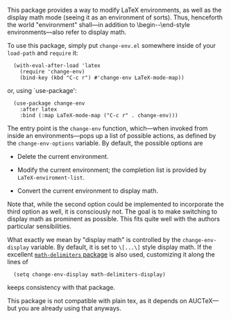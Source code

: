 This package provides a way to modify LaTeX environments, as well as the
display math mode (seeing it as an environment of sorts).  Thus,
henceforth the world "environment" shall—in addition to
\begin--\end-style environments—also refer to display math.

To use this package, simply put `change-env.el` somewhere inside of your
`load-path` and `require` it:

``` emacs-lisp
  (with-eval-after-load 'latex
    (require 'change-env)
    (bind-key (kbd "C-c r") #'change-env LaTeX-mode-map))
```

or, using `use-package':

``` emacs-lisp
  (use-package change-env
    :after latex
    :bind (:map LaTeX-mode-map ("C-c r" . change-env)))
```

The entry point is the `change-env` function, which—when invoked from
inside an environments—pops up a list of possible actions, as defined by
the `change-env-options` variable.  By default, the possible options are

  - Delete the current environment.

  - Modify the current environment; the completion list is provided by
    `LaTeX-enviroment-list`.

  - Convert the current environment to display math.

Note that, while the second option could be implemented to incorporate
the third option as well, it is consciously not.  The goal is to make
switching to display math as prominent as possible.  This fits quite
well with the authors particular sensibilities.

What exactly we mean by "display math" is controlled by the
`change-env-display` variable.  By default, it is set to `\[...\]` style
display math.  If the excellent [`math-delimiters` package] is also
used, customizing it along the lines of

``` emacs-lisp
  (setq change-env-display math-delimiters-display)
```

keeps consistency with that package.

This package is not compatible with plain tex, as it depends on
AUCTeX—but you are already using that anyways.

[`math-delimiters` package]: https://github.com/oantolin/math-delimiters
